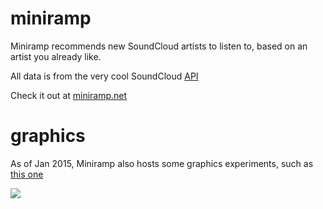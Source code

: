 miniramp
========

Miniramp recommends new SoundCloud artists to listen to, based on an artist you already like.

All data is from the very cool SoundCloud [API](http://developers.soundcloud.com/)

Check it out at [miniramp.net](http://miniramp.net/)

graphics
========

As of Jan 2015, Miniramp also hosts some graphics experiments, such as [this one](http://miniramp.net/cubes)
<p><img src="https://raw.githubusercontent.com/oldhill/miniramp/screenshots/cubes.png">
